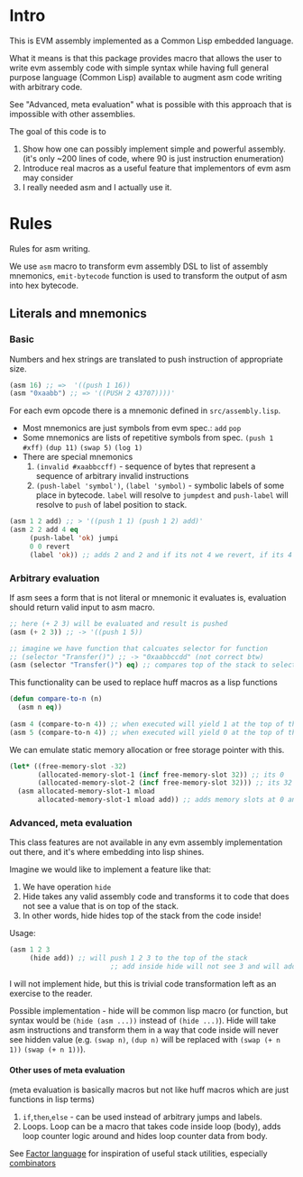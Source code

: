 # Intro

This is EVM assembly implemented as a Common Lisp embedded language. 

What it means is that this package provides macro that allows the user to write
evm assembly code with simple syntax while having full general purpose language (Common Lisp)
available to augment asm code writing with arbitrary code. 

See "Advanced, meta evaluation" what is possible with this approach that is impossible with other
assemblies.

The goal of this code is to 
1. Show how one can possibly implement simple and powerful assembly.
(it's only ~200 lines of code, where 90 is just instruction enumeration)
2. Introduce real macros as a useful feature that implementors of evm asm may consider 
3. I really needed asm and I actually use it.

# Rules

Rules for asm writing. 

We use `asm` macro to transform evm assembly DSL to list of assembly mnemonics,
`emit-bytecode` function is used to transform the output of asm into hex bytecode.

## Literals and mnemonics

### Basic

Numbers and hex strings are translated to push instruction of appropriate size.
```lisp
(asm 16) ;; =>  '((push 1 16))
(asm "0xaabb") ;; => '((PUSH 2 43707))))'
```


For each evm opcode there is a mnemonic defined in `src/assembly.lisp`.
- Most mnemonics are just symbols from evm spec.: `add` `pop` 
- Some mnemonics are lists of repetitive symbols from spec. `(push 1 #xff)` `(dup 11)` `(swap 5)` `(log 1)`
- There are special mnemonics 
  1. `(invalid #xaabbccff)` - sequence of bytes that represent a sequence of arbitrary invalid instructions
  2. `(push-label 'symbol')`, `(label 'symbol)` - symbolic labels of some place in bytecode. `label` will resolve
      to `jumpdest` and `push-label` will resolve to `push` of label position to stack.

```lisp
(asm 1 2 add) ;; > '((push 1 1) (push 1 2) add)'
(asm 2 2 add 4 eq
     (push-label 'ok) jumpi
     0 0 revert
	 (label 'ok)) ;; adds 2 and 2 and if its not 4 we revert, if its 4 we jump over revert
```

### Arbitrary evaluation

If asm sees a form that is not literal or mnemonic it evaluates is, evaluation should return valid input to asm macro.

```lisp
;; here (+ 2 3) will be evaluated and result is pushed 
(asm (+ 2 3)) ;; -> '((push 1 5))

;; imagine we have function that calcuates selector for function
;; (selector "Transfer()") ;; -> "0xaabbccdd" (not correct btw)
(asm (selector "Transfer()") eq) ;; compares top of the stack to selector of transfer
```

This functionality can be used to replace huff macros as a lisp functions

```lisp
(defun compare-to-n (n)
  (asm n eq))
  
(asm 4 (compare-to-n 4)) ;; when executed will yield 1 at the top of the stack
(asm 5 (compare-to-n 4)) ;; when executed will yield 0 at the top of the stack
```


We can emulate static memory allocation or free storage pointer with this.

```lisp
(let* ((free-memory-slot -32)
       (allocated-memory-slot-1 (incf free-memory-slot 32)) ;; its 0
       (allocated-memory-slot-2 (incf free-memory-slot 32))) ;; its 32
  (asm allocated-memory-slot-1 mload 
       allocated-memory-slot-1 mload add)) ;; adds memory slots at 0 and 32 to each other
```


### Advanced, meta evaluation

This class features are not available in any evm assembly implementation out there, and it's where embedding into lisp shines. 

Imagine we would like to implement a feature like that:
1. We have operation `hide` 
2. Hide takes any valid assembly code and transforms it to code that does not see a value that is on top of the stack.
3. In other words, hide hides top of the stack from the code inside!

Usage:
```lisp
(asm 1 2 3
     (hide add)) ;; will push 1 2 3 to the top of the stack 
	                     ;; add inside hide will not see 3 and will add 1 and 2. 
```

I will not implement hide, but this is trivial code transformation left as an exercise to the reader.

Possible implementation - hide will be common lisp macro (or function, but syntax would be `(hide (asm ...))` instead of `(hide ...)`). Hide will take asm instructions and transform them in a way that code inside will never see hidden value (e.g. `(swap n)`, `(dup n)` will be replaced with `(swap (+ n 1))` `(swap (+ n 1))`).


#### Other uses of meta evaluation 

(meta evaluation is basically macros but not like huff macros which are just functions in lisp terms)

1. `if`,`then`,`else` - can be used instead of arbitrary jumps and labels.
2. Loops. Loop can be a macro that takes code inside loop (body), adds loop counter logic around and hides loop counter data from body.

See [Factor language](https://factorcode.org) for inspiration of useful stack utilities, especially [combinators](https://docs.factorcode.org/content/article-combinators.html)
